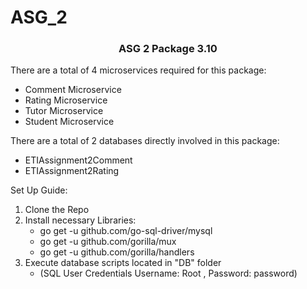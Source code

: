 # ASG_2
<div align="center">
  <h3 align="center">ASG 2 Package 3.10</h3>
</div>


There are a total of 4 microservices required for this package:
* Comment Microservice
* Rating Microservice
* Tutor Microservice
* Student Microservice

There are a total of 2 databases directly involved in this package:
* ETIAssignment2Comment
* ETIAssignment2Rating

Set Up Guide:

1. Clone the Repo
2. Install necessary Libraries:
   * go get -u github.com/go-sql-driver/mysql
   * go get -u github.com/gorilla/mux
   * go get -u github.com/gorilla/handlers
3. Execute database scripts located in "DB" folder 
   * (SQL User Credentials Username: Root , Password: password)
  



